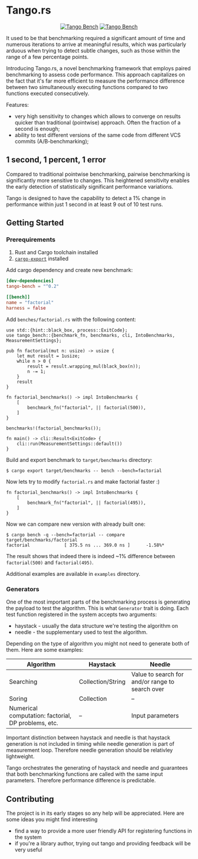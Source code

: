 # Tango.rs

<div align="center">
  <a href="https://crates.io/crates/tango-bench"><img src="https://img.shields.io/crates/v/tango-bench" alt="Tango Bench"/></a>
  <a href="https://docs.rs/tango-bench/latest/tango_bench/"><img src="https://img.shields.io/docsrs/tango-bench" alt="Tango Bench"/></a>
</div>

It used to be that benchmarking required a significant amount of time and numerous iterations to arrive at meaningful results, which was particularly arduous when trying to detect subtle changes, such as those within the range of a few percentage points.

Introducing Tango.rs, a novel benchmarking framework that employs paired benchmarking to assess code performance. This approach capitalizes on the fact that it's far more efficient to measure the performance difference between two simultaneously executing functions compared to two functions executed consecutively.

Features:

- very high sensitivity to changes which allows to converge on results quicker than traditional (pointwise) approach. Often the fraction of a second is enough;
- ability to test different versions of the same code from different VCS commits (A/B-benchmarking);

## 1 second, 1 percent, 1 error

Compared to traditional pointwise benchmarking, pairwise benchmarking is significantly more sensitive to changes. This heightened sensitivity enables the early detection of statistically significant performance variations.

Tango is designed to have the capability to detect a 1% change in performance within just 1 second in at least 9 out of 10 test runs.

## Getting Started

### Prerequirements

1. Rust and Cargo toolchain installed
2. [`cargo-export`](https://github.com/bazhenov/cargo-export) installed

Add cargo dependency and create new benchmark:

```toml
[dev-dependencies]
tango-bench = "^0.2"

[[bench]]
name = "factorial"
harness = false
```

Add `benches/factorial.rs` with the following content:

```rust,no_run
use std::{hint::black_box, process::ExitCode};
use tango_bench::{benchmark_fn, benchmarks, cli, IntoBenchmarks, MeasurementSettings};

pub fn factorial(mut n: usize) -> usize {
    let mut result = 1usize;
    while n > 0 {
        result = result.wrapping_mul(black_box(n));
        n -= 1;
    }
    result
}

fn factorial_benchmarks() -> impl IntoBenchmarks {
    [
        benchmark_fn("factorial", || factorial(500)),
    ]
}

benchmarks!(factorial_benchmarks());

fn main() -> cli::Result<ExitCode> {
    cli::run(MeasurementSettings::default())
}
```

Build and export benchmark to `target/benchmarks` directory:

```console
$ cargo export target/benchmarks -- bench --bench=factorial
```

Now lets try to modify `factorial.rs` and make factorial faster :)

```rust,ignore
fn factorial_benchmarks() -> impl IntoBenchmarks {
    [
        benchmark_fn("factorial", || factorial(495)),
    ]
}
```

Now we can compare new version with already built one:

```console
$ cargo bench -q --bench=factorial -- compare target/benchmarks/factorial
factorial             [ 375.5 ns ... 369.0 ns ]      -1.58%*
```

The result shows that indeed there is indeed ~1% difference between `factorial(500)` and `factorial(495)`.

Additional examples are available in `examples` directory.

### Generators

One of the most important parts of the benchmarking process is generating the payload to test the algorithm. This is what `Generator` trait is doing. Each test function registered in the system accepts two arguments:

- haystack - usually the data structure we're testing the algorithm on
- needle - the supplementary used to test the algorithm.

Depending on the type of algorithm you might not need to generate both of them. Here are some examples:

| Algorithm | Haystack | Needle |
|----------|----------|--------|
| Searching | Collection/String | Value to search for and/or range to search over |
| Soring | Collection | – |
| Numerical computation: factorial, DP problems, etc. | – | Input parameters |

Important distinction between haystack and needle is that haystack generation is not included in timing while needle generation is part of measurement loop. Therefore needle generation should be relativley lightweight.

Tango orchestrates the generating of haystack and needle and guarantees that both benchmarking functions are called with the same input parameters. Therefore performance difference is predictable.

## Contributing

The project is in its early stages so any help will be appreciated. Here are some ideas you might find interesting

- find a way to provide a more user friendly API for registering functions in the system
- if you're a library author, trying out tango and providing feedback will be very useful
